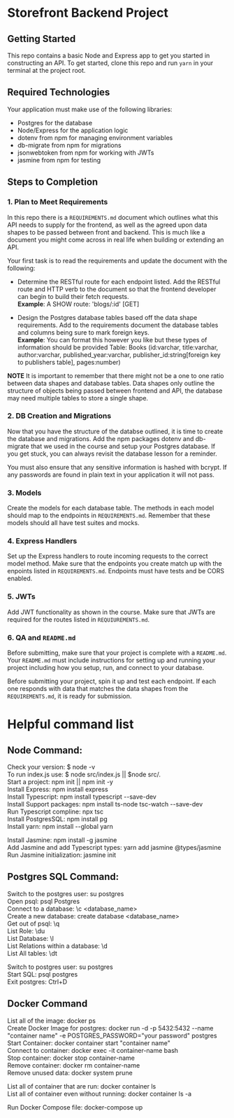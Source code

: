 # Storefront Backend Project

## Getting Started

This repo contains a basic Node and Express app to get you started in constructing an API. To get started, clone this repo and run `yarn` in your terminal at the project root.

## Required Technologies
Your application must make use of the following libraries:
- Postgres for the database
- Node/Express for the application logic
- dotenv from npm for managing environment variables
- db-migrate from npm for migrations
- jsonwebtoken from npm for working with JWTs
- jasmine from npm for testing

## Steps to Completion

### 1. Plan to Meet Requirements

In this repo there is a `REQUIREMENTS.md` document which outlines what this API needs to supply for the frontend, as well as the agreed upon data shapes to be passed between front and backend. This is much like a document you might come across in real life when building or extending an API. 

Your first task is to read the requirements and update the document with the following:
- Determine the RESTful route for each endpoint listed. Add the RESTful route and HTTP verb to the document so that the frontend developer can begin to build their fetch requests.    
**Example**: A SHOW route: 'blogs/:id' [GET] 

- Design the Postgres database tables based off the data shape requirements. Add to the requirements document the database tables and columns being sure to mark foreign keys.   
**Example**: You can format this however you like but these types of information should be provided
Table: Books (id:varchar, title:varchar, author:varchar, published_year:varchar, publisher_id:string[foreign key to publishers table], pages:number)

**NOTE** It is important to remember that there might not be a one to one ratio between data shapes and database tables. Data shapes only outline the structure of objects being passed between frontend and API, the database may need multiple tables to store a single shape. 

### 2.  DB Creation and Migrations

Now that you have the structure of the databse outlined, it is time to create the database and migrations. Add the npm packages dotenv and db-migrate that we used in the course and setup your Postgres database. If you get stuck, you can always revisit the database lesson for a reminder. 

You must also ensure that any sensitive information is hashed with bcrypt. If any passwords are found in plain text in your application it will not pass.

### 3. Models

Create the models for each database table. The methods in each model should map to the endpoints in `REQUIREMENTS.md`. Remember that these models should all have test suites and mocks.

### 4. Express Handlers

Set up the Express handlers to route incoming requests to the correct model method. Make sure that the endpoints you create match up with the enpoints listed in `REQUIREMENTS.md`. Endpoints must have tests and be CORS enabled. 

### 5. JWTs

Add JWT functionality as shown in the course. Make sure that JWTs are required for the routes listed in `REQUIUREMENTS.md`.

### 6. QA and `README.md`

Before submitting, make sure that your project is complete with a `README.md`. Your `README.md` must include instructions for setting up and running your project including how you setup, run, and connect to your database. 

Before submitting your project, spin it up and test each endpoint. If each one responds with data that matches the data shapes from the `REQUIREMENTS.md`, it is ready for submission.

# Helpful command list
## Node Command:
Check your version: $ node -v  <br/>
To run index.js use: $ node src/index.js   ||  $node src/.  <br/>
Start a project: npm init  || npm init -y  <br/>
Install Express: npm install express  <br/>
Install Typescript: npm install typescript --save-dev  <br/>
Install Support packages: npm install ts-node tsc-watch --save-dev  <br/>
Run Typescript compline: npx tsc  <br/>
Install PostgresSQL: npm install pg  <br/>
Install yarn: npm install --global yarn  <br/>

Install Jasmine: npm install -g  jasmine  <br/>
Add Jasmine and add Typescript types: yarn add jasmine @types/jasmine  <br/>
Run Jasmine initialization: jasmine init  <br/>

## Postgres SQL Command:
Switch to the postgres user: su postgres  <br/>
Open psql: psql Postgres  <br/>
Connect to a database: \c <database_name>  <br/>
Create a new database: create database <database_name>  <br/>
Get out of psql: \q  <br/>
List Role: \du  <br/>
List Database: \l  <br/>
List Relations within a database: \d  <br/>
List All tables: \dt  <br/>

Switch to postgres user: su postgres  <br/>
Start SQL: psql postgres  <br/>
Exit postgres: Ctrl+D  <br/>

## Docker Command
List all of the image: docker ps  <br/>
Create Docker Image for postgres: docker run -d -p 5432:5432 --name "container name" -e POSTGRES_PASSWORD="your password" postgres  <br/>
Start Container: docker container start "container name"  <br/>
Connect to container: docker exec -it container-name bash  <br/>
Stop container: docker stop container-name  <br/>
Remove container: docker rm container-name  <br/>
Remove unused data: docker system prune  <br/>

List all of container that are run: docker container ls  <br/>
List all of container even without running: docker container ls -a  <br/>

Run Docker Compose file: docker-compose up  <br/>